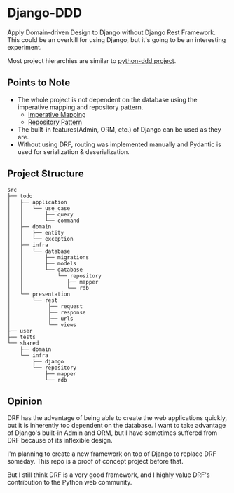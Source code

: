 # Django-DDD

Apply Domain-driven Design to Django without Django Rest Framework. 
This could be an overkill for using Django, but it's going to be an interesting experiment.

Most project hierarchies are similar to [python-ddd project](https://github.com/qu3vipon/python-ddd).

## Points to Note
- The whole project is not dependent on the database using the imperative mapping and repository pattern.
  - [Imperative Mapping](src/shared/infra/repository/mapper.py)
  - [Repository Pattern](src/shared/infra/repository/rdb.py)
- The built-in features(Admin, ORM, etc.) of Django can be used as they are.
- Without using DRF, routing was implemented manually and Pydantic is used for serialization & deserialization. 

## Project Structure
```
src
├── todo
│   ├── application
│   │   └── use_case
│   │       ├── query
│   │       └── command
│   ├── domain
│   │   ├── entity
│   │   └── exception
│   ├── infra
│   │   └── database
│   │       ├── migrations
│   │       ├── models
│   │       └── database
│   │           └── repository
│   │              ├── mapper
│   │              └── rdb
│   └── presentation
│       └── rest
│            ├── request
│            ├── response
│            ├── urls
│            └── views
├── user
├── tests
└── shared
    ├── domain
    └── infra
        ├── django
        └── repository
            ├── mapper
            └── rdb
```


## Opinion
DRF has the advantage of being able to create the web applications quickly, but it is inherently too dependent on the database. I want to take advantage of Django's built-in Admin and ORM, but I have sometimes suffered from DRF because of its inflexible design.

I'm planning to create a new framework on top of Django to replace DRF someday.
This repo is a proof of concept project before that.

But I still think DRF is a very good framework, and I highly value DRF's contribution to the Python web community.
